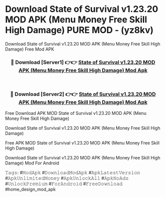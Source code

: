 # Download State of Survival v1.23.20 MOD APK (Menu Money Free Skill High Damage) PURE MOD - (yz8kv)
Download State of Survival v1.23.20 MOD APK (Menu Money Free Skill High Damage) Free Mod APK

<div align="center">
<h3>🔴 Download [Server1] 👉👉 <a href="https://apk-comot.site?title=State_of_Survival_v1.23.20_MOD_APK_(Menu_Money_Free_Skill_High_Damage)">State of Survival v1.23.20 MOD APK (Menu Money Free Skill High Damage) Mod Apk</a></h3><br>

<h3>🔴 Download [Server2] 👉👉 <a href="https://apk-comot.site?title=State_of_Survival_v1.23.20_MOD_APK_(Menu_Money_Free_Skill_High_Damage)">State of Survival v1.23.20 MOD APK (Menu Money Free Skill High Damage) Mod Apk</a></h3>
</div>


Free Download APK MOD State of Survival v1.23.20 MOD APK (Menu Money Free Skill High Damage)

Download State of Survival v1.23.20 MOD APK (Menu Money Free Skill High Damage) 

Free APK MOD State of Survival v1.23.20 MOD APK (Menu Money Free Skill High Damage) 

Download State of Survival v1.23.20 MOD APK (Menu Money Free Skill High Damage) Mod For Android

𝚃𝚊𝚐𝚜: #𝙼𝚘𝚍𝙰𝚙𝚔 #𝙳𝚘𝚠𝚗𝚕𝚘𝚊𝚍𝙼𝚘𝚍𝙰𝚙𝚔 #𝙰𝚙𝚔𝙻𝚊𝚝𝚎𝚜𝚝𝚅𝚎𝚛𝚜𝚒𝚘𝚗 #𝙰𝚙𝚔𝚄𝚗𝚕𝚒𝚖𝚒𝚝𝚎𝚍𝙼𝚘𝚗𝚎𝚢 #𝙰𝚙𝚔𝚄𝚗𝚕𝚘𝚌𝚔𝙰𝚕𝚕 #𝙰𝚙𝚔𝙽𝚘𝙰𝚍𝚜 #𝚄𝚗𝚕𝚘𝚌𝚔𝙿𝚛𝚎𝚖𝚒𝚞𝚖 #𝙵𝚘𝚛𝙰𝚗𝚍𝚛𝚘𝚒𝚍 #𝙵𝚛𝚎𝚎𝙳𝚘𝚠𝚗𝚕𝚘𝚊𝚍 #home_design_mod_apk